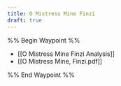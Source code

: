 ```yaml
---
title: O Mistress Mine Finzi
draft: true
---
```


%% Begin Waypoint %%

- [[O Mistress Mine Finzi Analysis]]
- [[O Mistress Mine, Finzi.pdf]]

%% End Waypoint %%
